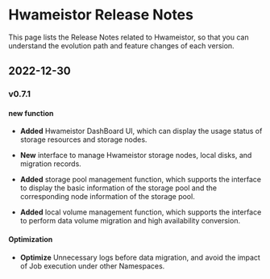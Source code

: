 # Hwameistor Release Notes

This page lists the Release Notes related to Hwameistor, so that you can understand the evolution path and feature changes of each version.

## 2022-12-30

### v0.7.1

#### new function

- **Added** Hwameistor DashBoard UI, which can display the usage status of storage resources and storage nodes.

- **New** interface to manage Hwameistor storage nodes, local disks, and migration records.

- **Added** storage pool management function, which supports the interface to display the basic information of the storage pool and the corresponding node information of the storage pool.

- **Added** local volume management function, which supports the interface to perform data volume migration and high availability conversion.

#### Optimization

- **Optimize** Unnecessary logs before data migration, and avoid the impact of Job execution under other Namespaces.
